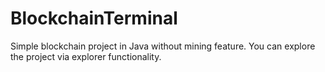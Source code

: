 # BlockchainTerminal


Simple blockchain project in Java without mining feature. You can explore the project via explorer functionality.

